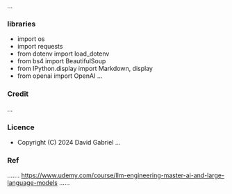 ...
### libraries
- import os
- import requests
- from dotenv import load_dotenv
- from bs4 import BeautifulSoup
- from IPython.display import Markdown, display
- from openai import OpenAI
...



### Credit #####

...
### Licence 
 - Copyright (C) 2024 David Gabriel
...

### Ref
.......
https://www.udemy.com/course/llm-engineering-master-ai-and-large-language-models
......
